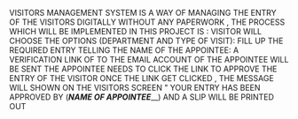 VISITORS MANAGEMENT SYSTEM IS A WAY OF MANAGING THE ENTRY OF THE VISITORS DIGITALLY WITHOUT ANY PAPERWORK , 
THE PROCESS WHICH WILL BE IMPLEMENTED IN THIS PROJECT IS 
:
VISITOR WILL CHOOSE THE OPTIONS (DEPARTMENT AND TYPE OF VISIT): 
FILL UP THE REQUIRED ENTRY TELLING THE NAME OF THE APPOINTEE:
A VERIFICATION LINK OF TO THE EMAIL ACCOUNT OF THE APPOINTEE WILL BE SENT 
THE APPOINTEE NEEDS TO CLICK THE LINK TO APPROVE THE ENTRY OF THE VISITOR
ONCE THE LINK GET CLICKED , THE MESSAGE WILL SHOWN ON THE VISITORS SCREEN " YOUR ENTRY HAS BEEN APPROVED BY (___NAME OF APPOINTEE_____) AND A SLIP WILL BE PRINTED OUT 

